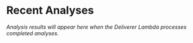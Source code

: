 # Recent Analyses

*Analysis results will appear here when the Deliverer Lambda processes completed analyses.*




